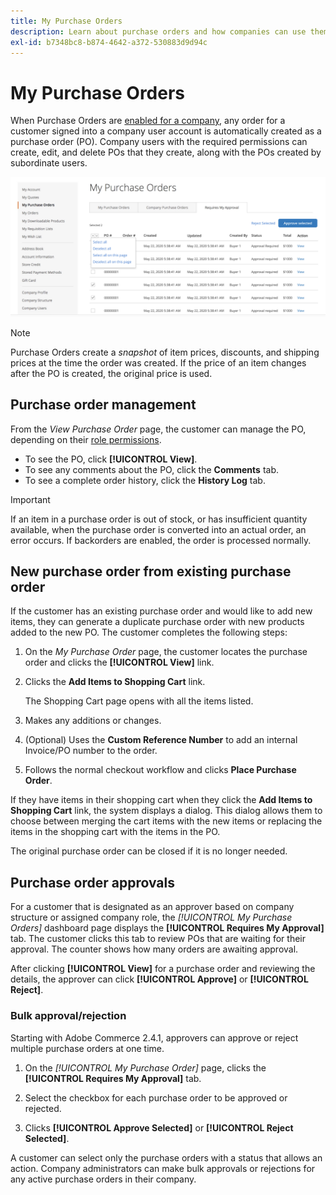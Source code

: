 ```yaml
---
title: My Purchase Orders
description: Learn about purchase orders and how companies can use them to manage their purchasing.
exl-id: b7348bc8-b874-4642-a372-530883d9d94c
---
```

# My Purchase Orders

When Purchase Orders are [enabled for a company](purchase-order-flow.md), any order for a customer signed into a company user account is automatically created as a purchase order (PO). Company users with the required permissions can create, edit, and delete POs that they create, along with the POs created by subordinate users.

![My Purchase Orders](./assets/account-dashboard-my-purchase-orders.png)<!-- zoom -->

>[!NOTE]
>
>Purchase Orders create a _snapshot_ of item prices, discounts, and shipping prices at the time the order was created. If the price of an item changes after the PO is created, the original price is used.

## Purchase order management

From the _View Purchase Order_ page, the customer can manage the PO, depending on their [role permissions](account-company-roles-permissions.md).

- To see the PO, click **[!UICONTROL View]**.
- To see any comments about the PO, click the **Comments** tab.
- To see a complete order history, click the **History Log** tab.

>[!IMPORTANT]
>
>If an item in a purchase order is out of stock, or has insufficient quantity available, when the purchase order is converted into an actual order, an error occurs. If backorders are enabled, the order is processed normally.

## New purchase order from existing purchase order

If the customer has an existing purchase order and would like to add new items, they can generate a duplicate purchase order with new products added to the new PO. The customer completes the following steps:

1. On the _My Purchase Order_ page, the customer locates the purchase order and clicks the **[!UICONTROL View]** link.

1. Clicks the **Add Items to Shopping Cart** link.

   The Shopping Cart page opens with all the items listed.

1. Makes any additions or changes.
   
1. (Optional) Uses the **Custom Reference Number** to add an internal Invoice/PO number to the order.

1. Follows the normal checkout workflow and clicks **Place Purchase Order**.

If they have items in their shopping cart when they click the **Add Items to Shopping Cart** link, the system displays a dialog. This dialog allows them to choose between merging the cart items with the new items or replacing the items in the shopping cart with the items in the PO.

The original purchase order can be closed if it is no longer needed.

## Purchase order approvals

For a customer that is designated as an approver based on company structure or assigned company role, the _[!UICONTROL My Purchase Orders]_ dashboard page displays the **[!UICONTROL Requires My Approval]** tab. The customer clicks this tab to review POs that are waiting for their approval. The counter shows how many orders are awaiting approval.

After clicking **[!UICONTROL View]** for a purchase order and reviewing the details, the approver can click **[!UICONTROL Approve]** or **[!UICONTROL Reject]**.

### Bulk approval/rejection

Starting with Adobe Commerce 2.4.1, approvers can approve or reject multiple purchase orders at one time.

1. On the _[!UICONTROL My Purchase Order]_ page, clicks the **[!UICONTROL Requires My Approval]** tab.

1. Select the checkbox for each purchase order to be approved or rejected.

1. Clicks **[!UICONTROL Approve Selected]** or **[!UICONTROL Reject Selected]**.

A customer can select only the purchase orders with a status that allows an action. Company administrators can make bulk approvals or rejections for any active purchase orders in their company.
